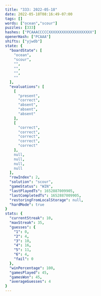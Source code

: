 ```yaml
---
title: "333: 2022-05-18"
date: 2022-05-18T08:16:49-07:00
tags: []
words: ["ocean","scour"]
puzzles: [333]
hashes: ["PCAAACCCCCXXXXXXXXXXXXXXXXXXXX"]
openerHash: ["PCAAA"]
shifts: ["yjwdb"]
state: {
  "boardState": [
    "ocean",
    "scour",
    "",
    "",
    "",
    ""
  ],
  "evaluations": [
    [
      "present",
      "correct",
      "absent",
      "absent",
      "absent"
    ],
    [
      "correct",
      "correct",
      "correct",
      "correct",
      "correct"
    ],
    null,
    null,
    null,
    null
  ],
  "rowIndex": 2,
  "solution": "scour",
  "gameStatus": "WIN",
  "lastPlayedTs": 1652887009905,
  "lastCompletedTs": 1652887009905,
  "restoringFromLocalStorage": null,
  "hardMode": true
}
stats: {
  "currentStreak": 10,
  "maxStreak": 35,
  "guesses": {
    "1": 0,
    "2": 4,
    "3": 10,
    "4": 16,
    "5": 11,
    "6": 4,
    "fail": 0
  },
  "winPercentage": 100,
  "gamesPlayed": 45,
  "gamesWon": 45,
  "averageGuesses": 4
}
---
```


<!-- more -->

